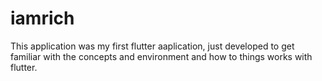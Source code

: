 # iamrich

This application was my first flutter aaplication, just developed to get familiar with the concepts and environment and how to things works with flutter.
